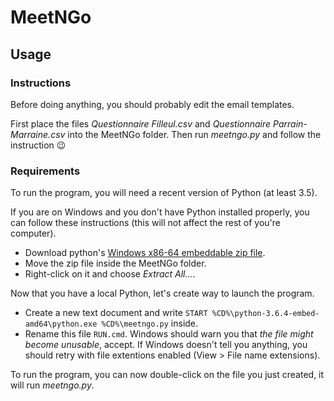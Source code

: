 # MeetNGo

## Usage

### Instructions
Before doing anything, you should probably edit the email templates.

First place the files *Questionnaire Filleul.csv* and *Questionnaire Parrain-Marraine.csv* into the MeetNGo folder. Then run *meetngo.py* and follow the instruction :wink:

### Requirements
To run the program, you will need a recent version of Python (at least 3.5).

If you are on Windows and you don't have Python installed properly, you can follow these instructions (this will not affect the rest of you're computer).

- Download python's [Windows x86-64 embeddable zip file](https://www.python.org/ftp/python/3.6.4/python-3.6.4-embed-amd64.zip).
- Move the zip file inside the MeetNGo folder.
- Right-click on it and choose *Extract All...*.

Now that you have a local Python, let's create way to launch the program.

- Create a new text document and write `START %CD%\python-3.6.4-embed-amd64\python.exe %CD%\meetngo.py` inside.
- Rename this file `RUN.cmd`. Windows should warn you that *the file might become unusable*, accept. If Windows doesn't tell you anything, you should retry with file extentions enabled (View > File name extensions).

To run the program, you can now double-click on the file you just created, it will run *meetngo.py*.
